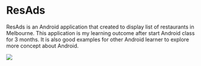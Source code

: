 ResAds
======

ResAds is an Android application that created to display list of restaurants in Melbourne. This application is my learning outcome after start Android class for 3 months. It is also good examples for other Android learner to explore more concept about Android. 

![](https://github.com/ungleng/ResAds/raw/master/screenshots/1.png)


